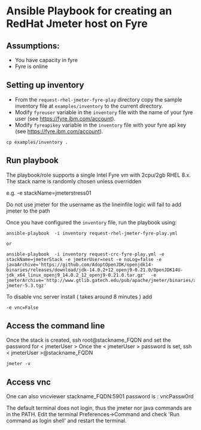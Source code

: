 # Ansible Playbook for creating an RedHat Jmeter host on Fyre

## Assumptions:

 - You have capacity in fyre
 - Fyre is online

## Setting up inventory

- From the `request-rhel-jmeter-fyre-play` directory copy the sample inventory file at `examples/inventory` to the  current directory.
- Modify `fyreuser` variable in the `inventory` file with the name of your fyre user (see https://fyre.ibm.com/account).
- Modify `fyreapikey` variable in the `inventory` file  with your fyre api key (see https://fyre.ibm.com/account).

```
cp examples/inventory .
```

## Run playbook

The playbook/role supports a single Intel Fyre vm with 2cpu/2gb RHEL 8.x.  The stack name is randomly chosen unless overridden

e.g. -e stackName=jmeterstress01

Do not use jmeter for the username as the lineinfile logic will fail to add jmeter to the path


Once you have configured the `inventory` file, run the playbook using:

```
ansible-playbook  -i inventory request-rhel-jmeter-fyre-play.yml 

or

ansible-playbook  -i inventory request-crc-fyre-play.yml -e stackName=jmeterStack -e jmeterUser=nest -e noLog=false -e javaArchive='https://github.com/AdoptOpenJDK/openjdk14-binaries/releases/download/jdk-14.0.2+12_openj9-0.21.0/OpenJDK14U-jdk_x64_linux_openj9_14.0.2_12_openj9-0.21.0.tar.gz'  -e jmeterArchive='http://www.gtlib.gatech.edu/pub/apache/jmeter/binaries/apache-jmeter-5.3.tgz'
```

To disable vnc server install ( takes around 8 minutes ) add
``` 
-e vnc=False
```

## Access the command line

Once the stack is created, ssh root@stackname_FQDN and set the password for < jmeterUser >
Once the < jmeterUser > password is set, ssh < jmeterUser >@stackname_FQDN

```
jmeter -v
```

## Access vnc 

One can also vncviewer stackname_FQDN:5901
password is : vncPassw0rd

The default terminal does not login, thus the jmeter nor java commands are in the PATH.  Edit the terminal Preferences->Command and check 'Run command as login shell' and restart the terminal.
